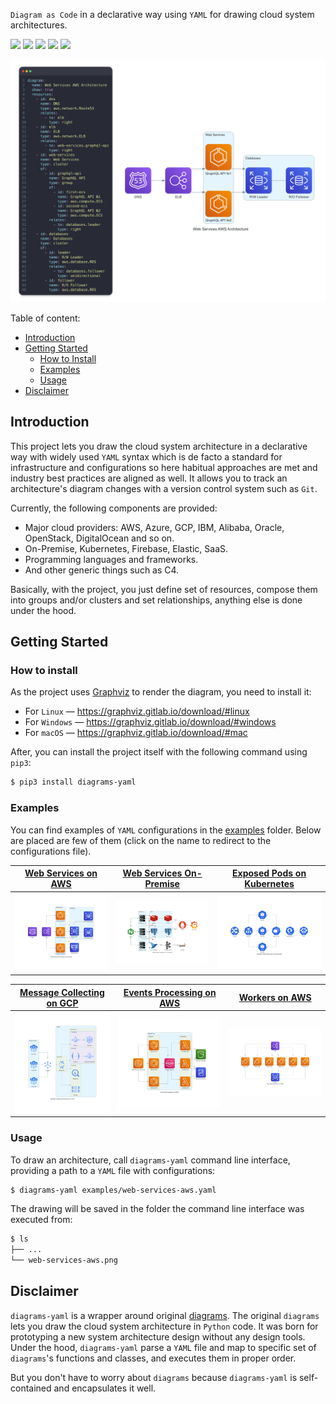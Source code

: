 `Diagram as Code` in a declarative way using `YAML` for drawing cloud system architectures.

[![](https://github.com/dmytrostriletskyi/diagrams-yaml/actions/workflows/main.yaml/badge.svg?branch=main)](https://github.com/dmytrostriletskyi/diagrams-yaml/actions/workflows/main.yaml)
[![](https://img.shields.io/github/release/dmytrostriletskyi/diagrams-yaml.svg)](https://github.com/dmytrostriletskyi/diagrams-yaml/releases)
[![](https://img.shields.io/pypi/v/diagrams-yaml.svg)](https://pypi.python.org/pypi/diagrams-yaml)
[![](https://img.shields.io/pypi/l/diagrams-yaml.svg)](https://pypi.python.org/pypi/diagrams-yaml/)
[![](https://img.shields.io/pypi/pyversions/diagrams-yaml.svg)](https://pypi.python.org/pypi/diagrams-yaml/)

![](./assets/configurations-architecture-aligned.png)

Table of content:

* [Introduction](#introduction)
* [Getting Started](#getting-started)
  * [How to Install](#how-to-install)
  * [Examples](#examples)
  * [Usage](#usage)
* [Disclaimer](#disclaimer)

## Introduction

This project lets you draw the cloud system architecture in a declarative way with widely used `YAML` syntax which is de 
facto a standard for infrastructure and configurations so here habitual approaches are met and industry best practices
are aligned as well. It allows you to track an architecture's diagram changes with a version control system such as 
`Git`.

Currently, the following components are provided:

* Major cloud providers: AWS, Azure, GCP, IBM, Alibaba, Oracle, OpenStack, DigitalOcean and so on.
* On-Premise, Kubernetes, Firebase, Elastic, SaaS.
* Programming languages and frameworks.
* And other generic things such as C4.

Basically, with the project, you just define set of resources, compose them into groups and/or clusters and set 
relationships, anything else is done under the hood.

## Getting Started

### How to install

As the project uses [Graphviz](https://www.graphviz.org) to render the diagram, you need to install it:

* For `Linux` — https://graphviz.gitlab.io/download/#linux
* For `Windows` — https://graphviz.gitlab.io/download/#windows
* For `macOS` — https://graphviz.gitlab.io/download/#mac

After, you can install the project itself with the following command using `pip3`:

```bash
$ pip3 install diagrams-yaml
```

### Examples

You can find examples of `YAML` configurations in the [examples](https://github.com/dmytrostriletskyi/diagrams-yaml/tree/main/examples) 
folder. Below are placed are few of them (click on the name to redirect to the configurations file).

| [Web Services on AWS](https://github.com/dmytrostriletskyi/diagrams-yaml/blob/main/examples/web-services-aws.yaml)                | [Web Services On-Premise](https://github.com/dmytrostriletskyi/diagrams-yaml/blob/main/examples/web-services-on-premise.yaml)                | [Exposed Pods on Kubernetes](https://github.com/dmytrostriletskyi/diagrams-yaml/blob/main/examples/exposed-pods-kubernetes.yaml)                |
|-----------------------------------------------------------------------------------------------------------------------------------|----------------------------------------------------------------------------------------------------------------------------------------------|-------------------------------------------------------------------------------------------------------------------------------------------------|
| ![](./assets/web-services-architecture-on-aws.png)                                                                                | ![](./assets/web-services-architecture-on-premise.png)                                                                                       | ![](./assets/exposed-pods-architecture-on-kubernetes.png)                                                                                       |

| [Message Collecting on GCP](https://github.com/dmytrostriletskyi/diagrams-yaml/blob/main/examples/message-collecting-gcp.yaml)    | [Events Processing on AWS](https://github.com/dmytrostriletskyi/diagrams-yaml/blob/main/examples/events-processing-aws.yaml)                 | [Workers on AWS](https://github.com/dmytrostriletskyi/diagrams-yaml/blob/main/examples/workers-aws.yaml)                                        |
| --------------------------------------------------------------------------------------------------------------------------------- | -------------------------------------------------------------------------------------------------------------------------------------------- | ----------------------------------------------------------------------------------------------------------------------------------------------- |
| ![](./assets/message-collecting-architecture-on-gcp.png)                                                                          | ![](./assets/events-processing-on-aws.png)                                                                                                   | ![](./assets/workers-architecture-on-aws.png)                                                                                                   |

### Usage

To draw an architecture, call `diagrams-yaml` command line interface, providing a path to a `YAML` file with 
configurations:

```bash
$ diagrams-yaml examples/web-services-aws.yaml
```

The drawing will be saved in the folder the command line interface was executed from:

```bash
$ ls
├── ...
└── web-services-aws.png
```

## Disclaimer

`diagrams-yaml` is a wrapper around original [diagrams](https://github.com/mingrammer/diagrams). The original `diagrams` 
lets you draw the cloud system architecture in `Python` code. It was born for prototyping a new system architecture 
design without any design tools. Under the hood, `diagrams-yaml` parse a `YAML` file and map to specific set of 
`diagrams`'s functions and classes, and executes them in proper order.

But you don't have to worry about `diagrams` because `diagrams-yaml` is self-contained and encapsulates it well. 
